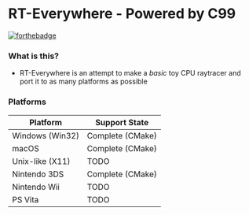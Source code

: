 # RT-Everywhere - Powered by C99

[![forthebadge](https://forthebadge.com/images/badges/made-with-c.svg)](https://forthebadge.com)

### What is this?
* RT-Everywhere is an attempt to make a *basic* toy CPU raytracer and port it to as many platforms as possible

### Platforms
| Platform        | Support State    |
|-----------------|------------------|
| Windows (Win32) | Complete (CMake) |
| macOS           | Complete (CMake) |
| Unix-like (X11) | TODO             |
| Nintendo 3DS    | Complete (CMake) |
| Nintendo Wii    | TODO             |
| PS Vita         | TODO             |